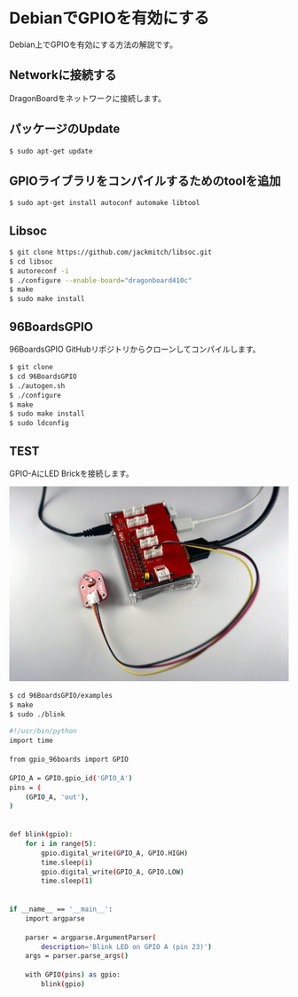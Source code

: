 # DebianでGPIOを有効にする

Debian上でGPIOを有効にする方法の解説です。

## Networkに接続する

DragonBoardをネットワークに接続します。　

## パッケージのUpdate

```bash
$ sudo apt-get update
```

## GPIOライブラリをコンパイルするためのtoolを追加

```bash
$ sudo apt-get install autoconf automake libtool
```

## Libsoc

```bash
$ git clone https://github.com/jackmitch/libsoc.git
$ cd libsoc
$ autoreconf -i
$ ./configure --enable-board="dragonboard410c"
$ make
$ sudo make install
```

## 96BoardsGPIO

96BoardsGPIO GitHubリポジトリからクローンしてコンパイルします。

```bash
$ git clone 
$ cd 96BoardsGPIO
$ ./autogen.sh
$ ./configure
$ make
$ sudo make install
$ sudo ldconfig
```

## TEST

GPIO-AにLED Brickを接続します。

![](/img/dev/dev007.png)

```bash
$ cd 96BoardsGPIO/examples
$ make
$ sudo ./blink
```

```bash
#!/usr/bin/python
import time

from gpio_96boards import GPIO

GPIO_A = GPIO.gpio_id('GPIO_A')
pins = (
    (GPIO_A, 'out'),
)


def blink(gpio):
    for i in range(5):
        gpio.digital_write(GPIO_A, GPIO.HIGH)
        time.sleep(i)
        gpio.digital_write(GPIO_A, GPIO.LOW)
        time.sleep(1)


if __name__ == '__main__':
    import argparse

    parser = argparse.ArgumentParser(
        description='Blink LED on GPIO A (pin 23)')
    args = parser.parse_args()

    with GPIO(pins) as gpio:
        blink(gpio)
```